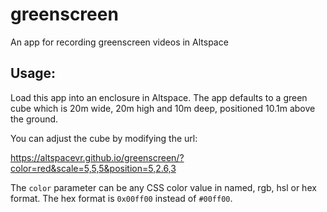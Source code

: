 # greenscreen
An app for recording greenscreen videos in Altspace

## Usage:
Load this app into an enclosure in Altspace. The app defaults to a green cube which is 20m wide, 20m high and 10m deep,
positioned 10.1m above the ground.

You can adjust the cube by modifying the url:

https://altspacevr.github.io/greenscreen/?color=red&scale=5,5,5&position=5,2.6,3

The `color` parameter can be any CSS color value in named, rgb, hsl or hex format. 
The hex format is `0x00ff00` instead of `#00ff00`.
